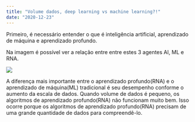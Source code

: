 ```yaml
---
title: "Volume dados, deep learning vs machine learning?!"
date: "2020-12-23"
---
```


Primeiro, é necessário entender o que é inteligência artificial, aprendizado de máquina e aprendizado profundo.

Na imagem é possível ver a relação entre entre estes 3 agentes AI, ML e RNA. 

![](https://storage.googleapis.com/blog-posts/what-deep-learning/deeplearning.png)

A diferença mais importante entre o aprendizado profundo(RNA) e o aprendizado de máquina(ML) tradicional é seu desempenho conforme o aumento da escala de dados. Quando volume de dados é pequeno, os algoritmos de aprendizado profundo(RNA) não funcionam muito bem. Isso ocorre porque os algoritmos de aprendizado profundo(RNA) precisam de uma grande quantidade de dados para compreendê-lo.